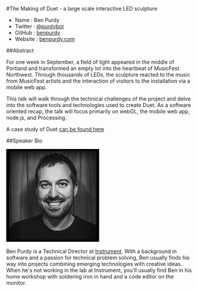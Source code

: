 #The Making of Duet - a large scale interactive LED sculpture

* Name      : Ben Purdy
* Twitter   : [@purdybot][]
* GitHub    : [benpurdy][]
* Website   : [benpurdy.com][]

##Abstract

For one week in September, a field of light appeared in the middle of Portland and transformed an empty lot into the heartbeat of MusicFest Northwest. Through thousands of LEDs, the sculpture reacted to the music from MusicFest artists and the interaction of visitors to the installation via a mobile web app.

This talk will walk through the technical challenges of the project and delve into the software tools and technologies used to create Duet. As a software oriented recap, the talk will focus primarily on webGL, the mobile web app, node.js, and Processing.

A case study of Duet [can be found here](http://weareinstrument.com/work/all/duet)

##Speaker Bio

![](../images/benpurdy.jpg)

Ben Purdy is a Technical Director at [Instrument](http://www.weareinstrument.com). With a background in software and a passion for technical problem solving, Ben usually finds his way into projects combining emerging technologies with creative ideas. When he's not working in the lab at Instrument, you'll usually find Ben in his home workshop with soldering iron in hand and a code editor on the monitor.

[@purdybot]:http://twitter.com/purdybot
[benpurdy]:http://github.com/benpurdy
[benpurdy.com]:http://benpurdy.com